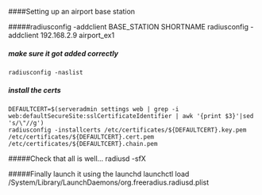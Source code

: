 ####Setting up an airport base station

#####radiusconfig -addclient BASE_STATION  SHORTNAME
	radiusconfig -addclient 192.168.2.9 airport_ex1

##### make sure it got added correctly
	radiusconfig -naslist

##### install the certs
	DEFAULTCERT=$(serveradmin settings web | grep -i web:defaultSecureSite:sslCertificateIdentifier | awk '{print $3}'|sed 's/\"//g')
	radiusconfig -installcerts /etc/certificates/${DEFAULTCERT}.key.pem /etc/certificates/${DEFAULTCERT}.cert.pem /etc/certificates/${DEFAULTCERT}.chain.pem

#####Check that all is well...
	radiusd -sfX

#####Finally launch it using the launchd 
	launchctl load /System/Library/LaunchDaemons/org.freeradius.radiusd.plist